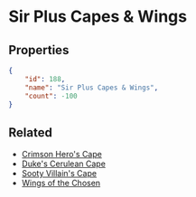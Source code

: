 # Sir Plus Capes & Wings

<no description available>

## Properties

```json
{
    "id": 188,
    "name": "Sir Plus Capes & Wings",
    "count": -100
}
```

## Related

- [Crimson Hero's Cape](../items/5140-crimson-hero-s-cape.md)
- [Duke's Cerulean Cape](../items/5141-duke-s-cerulean-cape.md)
- [Sooty Villain's Cape](../items/5142-sooty-villain-s-cape.md)
- [Wings of the Chosen](../items/5143-wings-of-the-chosen.md)

